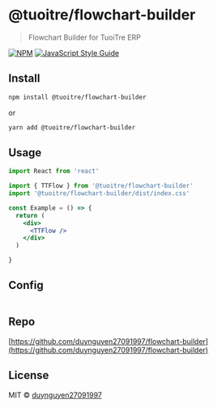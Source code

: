 # @tuoitre/flowchart-builder

> Flowchart Builder for TuoiTre ERP

[![NPM](https://img.shields.io/npm/v/@tuoitre/flowchart-builder.svg)](https://www.npmjs.com/package/@tuoitre/flowchart-builder) [![JavaScript Style Guide](https://img.shields.io/badge/code_style-standard-brightgreen.svg)](https://standardjs.com)

## Install

```bash
npm install @tuoitre/flowchart-builder
```
or
```bash
yarn add @tuoitre/flowchart-builder
```

## Usage

```jsx
import React from 'react'

import { TTFlow } from '@tuoitre/flowchart-builder'
import '@tuoitre/flowchart-builder/dist/index.css'

const Example = () => {
  return (
    <div>
      <TTFlow />
    </div>
  )

}
```

## Config

```

```

## Repo

[https://github.com/duynguyen27091997/flowchart-builder](https://github.com/duynguyen27091997/flowchart-builder)

## License

MIT © [duynguyen27091997](https://github.com/duynguyen27091997)
